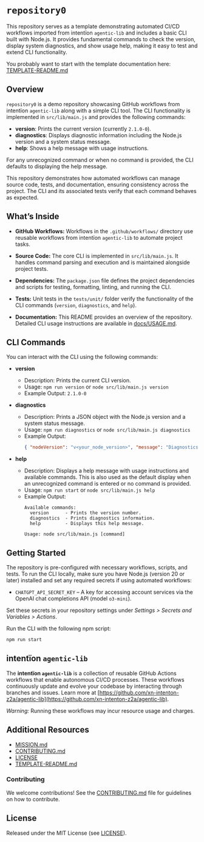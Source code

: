# `repository0`

This repository serves as a template demonstrating automated CI/CD workflows imported from intentïon `agentic‑lib` and includes a basic CLI built with Node.js. It provides fundamental commands to check the version, display system diagnostics, and show usage help, making it easy to test and extend CLI functionality.

You probably want to start with the template documentation here: [TEMPLATE-README.md](https://github.com/xn-intenton-z2a/agentic-lib/blob/main/TEMPLATE-README.md)

## Overview

`repository0` is a demo repository showcasing GitHub workflows from intentïon `agentic‑lib` along with a simple CLI tool. The CLI functionality is implemented in `src/lib/main.js` and provides the following commands:

- **version**: Prints the current version (currently `2.1.0-0`).
- **diagnostics**: Displays diagnostic information including the Node.js version and a system status message.
- **help**: Shows a help message with usage instructions.

For any unrecognized command or when no command is provided, the CLI defaults to displaying the help message.

This repository demonstrates how automated workflows can manage source code, tests, and documentation, ensuring consistency across the project. The CLI and its associated tests verify that each command behaves as expected.

## What’s Inside

- **GitHub Workflows:**
  Workflows in the `.github/workflows/` directory use reusable workflows from intentïon `agentic‑lib` to automate project tasks.

- **Source Code:**
  The core CLI is implemented in `src/lib/main.js`. It handles command parsing and execution and is maintained alongside project tests.

- **Dependencies:**
  The `package.json` file defines the project dependencies and scripts for testing, formatting, linting, and running the CLI.

- **Tests:**
  Unit tests in the `tests/unit/` folder verify the functionality of the CLI commands (`version`, `diagnostics`, and `help`).

- **Documentation:**
  This README provides an overview of the repository. Detailed CLI usage instructions are available in [docs/USAGE.md](docs/USAGE.md).

## CLI Commands

You can interact with the CLI using the following commands:

- **version**
  - Description: Prints the current CLI version.
  - Usage: `npm run version` or `node src/lib/main.js version`
  - Example Output: `2.1.0-0`

- **diagnostics**
  - Description: Prints a JSON object with the Node.js version and a system status message.
  - Usage: `npm run diagnostics` or `node src/lib/main.js diagnostics`
  - Example Output:
    ```json
    { "nodeVersion": "v<your_node_version>", "message": "Diagnostics info: all systems operational" }
    ```

- **help**
  - Description: Displays a help message with usage instructions and available commands. This is also used as the default display when an unrecognized command is entered or no command is provided.
  - Usage: `npm run start` or `node src/lib/main.js help`
  - Example Output:
    ```
    Available commands:
      version      - Prints the version number.
      diagnostics  - Prints diagnostics information.
      help         - Displays this help message.
    
    Usage: node src/lib/main.js [command]
    ```

## Getting Started

The repository is pre-configured with necessary workflows, scripts, and tests. To run the CLI locally, make sure you have Node.js (version 20 or later) installed and set any required secrets if using automated workflows:

- `CHATGPT_API_SECRET_KEY` – A key for accessing account services via the OpenAI chat completions API (model `o3-mini`).

Set these secrets in your repository settings under *Settings > Secrets and Variables > Actions*.

Run the CLI with the following npm script:

```bash
npm run start
```

## intentïon `agentic‑lib`

The **intentïon `agentic‑lib`** is a collection of reusable GitHub Actions workflows that enable autonomous CI/CD processes. These workflows continuously update and evolve your codebase by interacting through branches and issues. Learn more at [https://github.com/xn-intenton-z2a/agentic-lib](https://github.com/xn-intenton-z2a/agentic-lib).

*Warning:* Running these workflows may incur resource usage and charges.

## Additional Resources

- [MISSION.md](./MISSION.md)
- [CONTRIBUTING.md](./CONTRIBUTING.md)
- [LICENSE](./LICENSE)
- [TEMPLATE-README.md](https://github.com/xn-intenton-z2a/agentic-lib/blob/main/TEMPLATE-README.md)

### Contributing

We welcome contributions! See the [CONTRIBUTING.md](./CONTRIBUTING.md) file for guidelines on how to contribute.

## License

Released under the MIT License (see [LICENSE](./LICENSE)).